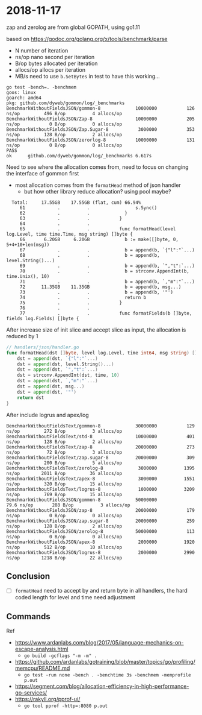 # 2018-11-17

zap and zerolog are from global GOPATH, using go1.11

based on https://godoc.org/golang.org/x/tools/benchmark/parse

- N number of iteration
- ns/op nano second per iteration
- B/op bytes allocated per iteration
- allocs/op allocs per iteration
- MB/s need to use `b.SetBytes` in test to have this working...

````text
go test -bench=. -benchmem
goos: linux
goarch: amd64
pkg: github.com/dyweb/gommon/log/_benchmarks
BenchmarkWithoutFieldsJSON/gommon-8         	10000000	       126 ns/op	     496 B/op	       4 allocs/op
BenchmarkWithoutFieldsJSON/Zap-8            	10000000	       205 ns/op	       0 B/op	       0 allocs/op
BenchmarkWithoutFieldsJSON/Zap.Sugar-8      	 3000000	       353 ns/op	     128 B/op	       2 allocs/op
BenchmarkWithoutFieldsJSON/zerorlog-8       	10000000	       131 ns/op	       0 B/op	       0 allocs/op
PASS
ok  	github.com/dyweb/gommon/log/_benchmarks	6.617s
````

Need to see where the allocation comes from, need to focus on changing the interface of gommon first

- most allocation comes from the `formatHead` method of json handler
  - but how other library reduce allocation? using pool maybe?

````text
  Total:     17.55GB    17.55GB (flat, cum) 66.94%
     61            .          .           		s.Sync() 
     62            .          .           	} 
     63            .          .           } 
     64            .          .            
     65            .          .           func formatHead(level log.Level, time time.Time, msg string) []byte { 
     66       6.20GB     6.20GB           	b := make([]byte, 0, 5+4+10+len(msg)) 
     67            .          .           	b = append(b, `{"l":"`...) 
     68            .          .           	b = append(b, level.String()...) 
     69            .          .           	b = append(b, `","t":`...) 
     70            .          .           	b = strconv.AppendInt(b, time.Unix(), 10) 
     71            .          .           	b = append(b, `,"m":"`...) 
     72      11.35GB    11.35GB           	b = append(b, msg...) 
     73            .          .           	b = append(b, '"') 
     74            .          .           	return b 
     75            .          .           } 
     76            .          .            
     77            .          .           func formatFields(b []byte, fields log.Fields) []byte { 
````

After increase size of init slice and accept slice as input, the allocation is reduced by 1

````go
// handlers/json/handler.go
func formatHead(dst []byte, level log.Level, time int64, msg string) []byte {
	dst = append(dst, `{"l":"`...)
	dst = append(dst, level.String()...)
	dst = append(dst, `","t":`...)
	dst = strconv.AppendInt(dst, time, 10)
	dst = append(dst, `,"m":"`...)
	dst = append(dst, msg...)
	dst = append(dst, '"')
	return dst
}
````

After include logrus and apex/log

````text
BenchmarkWithoutFieldsText/gommon-8         	30000000	       129 ns/op	     272 B/op	       3 allocs/op
BenchmarkWithoutFieldsText/std-8            	10000000	       401 ns/op	     128 B/op	       2 allocs/op
BenchmarkWithoutFieldsText/zap-8            	20000000	       273 ns/op	      72 B/op	       3 allocs/op
BenchmarkWithoutFieldsText/zap.sugar-8      	20000000	       309 ns/op	     200 B/op	       5 allocs/op
BenchmarkWithoutFieldsText/zerolog-8        	 3000000	      1395 ns/op	    2011 B/op	      36 allocs/op
BenchmarkWithoutFieldsText/apex-8           	 3000000	      1551 ns/op	     320 B/op	      15 allocs/op
BenchmarkWithoutFieldsText/logrus-8         	 1000000	      3209 ns/op	     769 B/op	      15 allocs/op
BenchmarkWithoutFieldsJSON/gommon-8         	50000000	        79.6 ns/op	     288 B/op	       3 allocs/op
BenchmarkWithoutFieldsJSON/zap-8            	20000000	       179 ns/op	       0 B/op	       0 allocs/op
BenchmarkWithoutFieldsJSON/zap.sugar-8      	20000000	       259 ns/op	     128 B/op	       2 allocs/op
BenchmarkWithoutFieldsJSON/zerolog-8        	50000000	       113 ns/op	       0 B/op	       0 allocs/op
BenchmarkWithoutFieldsJSON/apex-8           	 2000000	      1920 ns/op	     512 B/op	      10 allocs/op
BenchmarkWithoutFieldsJSON/logrus-8         	 2000000	      2990 ns/op	    1218 B/op	      22 allocs/op
````

## Conclusion

- [ ] `formatHead` need to accept by and return byte in all handlers, the hard coded length for level and time need adjustment

## Commands

Ref

- https://www.ardanlabs.com/blog/2017/05/language-mechanics-on-escape-analysis.html
  - `go build -gcflags "-m -m" .`
- https://github.com/ardanlabs/gotraining/blob/master/topics/go/profiling/memcpu/README.md
  - `go test -run none -bench . -benchtime 3s -benchmem -memprofile p.out`
- https://segment.com/blog/allocation-efficiency-in-high-performance-go-services/
- https://rakyll.org/pprof-ui/
  - `go tool pprof -http=:8080 p.out`